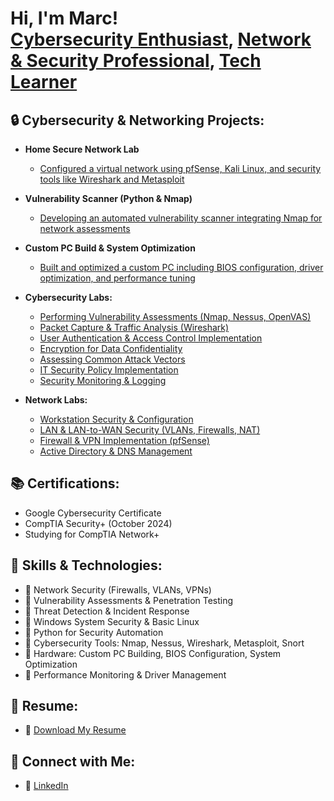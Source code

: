 <h1>Hi, I'm Marc! <br/><a href="https://github.com/YOUR_GITHUB">Cybersecurity Enthusiast</a>, <a href="https://www.linkedin.com/in/YOUR_LINKEDIN">Network & Security Professional</a>, <a href="https://YOUR_WEBSITE_OR_PROJECT">Tech Learner</a></h1>

<h2>🔒 Cybersecurity & Networking Projects:</h2>

- <b>Home Secure Network Lab</b>
  - [Configured a virtual network using pfSense, Kali Linux, and security tools like Wireshark and Metasploit](https://github.com/YOUR_GITHUB/Home-Security-Lab)
- <b>Vulnerability Scanner (Python & Nmap)</b>
  - [Developing an automated vulnerability scanner integrating Nmap for network assessments](https://github.com/YOUR_GITHUB/Vulnerability-Scanner)
- <b>Custom PC Build & System Optimization</b>
  - [Built and optimized a custom PC including BIOS configuration, driver optimization, and performance tuning](https://github.com/YOUR_GITHUB/Custom-PC-Build)

- <b>Cybersecurity Labs:</b>
  - [Performing Vulnerability Assessments (Nmap, Nessus, OpenVAS)](https://github.com/perseusmytho/vulnerability-assessment-lab)
  - [Packet Capture & Traffic Analysis (Wireshark)](https://github.com/perseusmytho/packet-capture-traffic-analysis)
  - [User Authentication & Access Control Implementation](https://github.com/YOUR_GITHUB/Access-Control)
  - [Encryption for Data Confidentiality](https://github.com/YOUR_GITHUB/Encryption-Security)
  - [Assessing Common Attack Vectors](https://github.com/YOUR_GITHUB/Attack-Vectors)
  - [IT Security Policy Implementation](https://github.com/YOUR_GITHUB/Security-Policy)
  - [Security Monitoring & Logging](https://github.com/YOUR_GITHUB/Security-Logging)

- <b>Network Labs:</b>
  - [Workstation Security & Configuration](https://github.com/YOUR_GITHUB/Workstation-Security)
  - [LAN & LAN-to-WAN Security (VLANs, Firewalls, NAT)](https://github.com/YOUR_GITHUB/LAN-Security)
  - [Firewall & VPN Implementation (pfSense)](https://github.com/YOUR_GITHUB/Firewall-VPN)
  - [Active Directory & DNS Management](https://github.com/YOUR_GITHUB/AD-DNS-Management)

<h2>📚 Certifications:</h2>

- Google Cybersecurity Certificate
- CompTIA Security+ (October 2024)
- Studying for CompTIA Network+

<h2> 🎯 Skills & Technologies:</h2>

- 🔹 Network Security (Firewalls, VLANs, VPNs)
- 🔹 Vulnerability Assessments & Penetration Testing
- 🔹 Threat Detection & Incident Response
- 🔹 Windows System Security & Basic Linux
- 🔹 Python for Security Automation
- 🔹 Cybersecurity Tools: Nmap, Nessus, Wireshark, Metasploit, Snort
- 🔹 Hardware: Custom PC Building, BIOS Configuration, System Optimization
- 🔹 Performance Monitoring & Driver Management

<h2>📄 Resume:</h2>

- 📜 [Download My Resume](https://github.com/perseusmytho/perseusmytho/raw/main/Resume.pdf)


<h2> 🤝 Connect with Me:</h2>

- 💼 [LinkedIn](https://www.linkedin.com/in/marc-corona-mireles)



